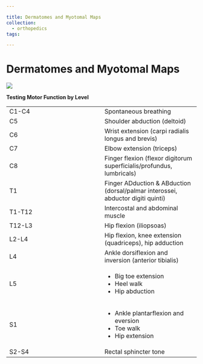 ```yaml
---

title: Dermatomes and Myotomal Maps
collection:
  - orthopedics
tags:

---
```


# Dermatomes and Myotomal Maps

![](https://d2p53dh3qxfm0x.cloudfront.net/uploads/img/1jx/5/m/9a8510e6-307b-50b6-b589-347c2d2081a7/640.png)

**Testing Motor Function by Level**

<table>
<colgroup>
<col width="50%" />
<col width="50%" />
</colgroup>
<tbody>
<tr class="odd">
<td>C1-C4</td>
<td>Spontaneous breathing</td>
</tr>
<tr class="even">
<td>C5</td>
<td>Shoulder abduction (deltoid)</td>
</tr>
<tr class="odd">
<td>C6</td>
<td>Wrist extension (carpi radialis longus and brevis)</td>
</tr>
<tr class="even">
<td>C7</td>
<td>Elbow extension (triceps)</td>
</tr>
<tr class="odd">
<td>C8</td>
<td>Finger flexion (flexor digitorum superficialis/profundus, lumbricals)</td>
</tr>
<tr class="even">
<td>T1</td>
<td>Finger ADduction &amp; ABduction (dorsal/palmar interossei, abductor digiti quinti)</td>
</tr>
<tr class="odd">
<td>T1-T12</td>
<td>Intercostal and abdominal muscle</td>
</tr>
<tr class="even">
<td>T12-L3</td>
<td>Hip flexion (iliopsoas)</td>
</tr>
<tr class="odd">
<td>L2-L4</td>
<td>Hip flexion, knee extension (quadriceps), hip adduction</td>
</tr>
<tr class="even">
<td>L4</td>
<td>Ankle dorsiflexion and inversion (anterior tibialis)</td>
</tr>
<tr class="odd">
<td>L5</td>
<td><ul>
<li><span class="aglmd-moreinfo ui-moreinfo" data-iid="53aa2472d35d3ae92e001504">Big toe extension</span><br />
</li>
<li><span class="aglmd-moreinfo ui-moreinfo" data-iid="53aa2472d35d3ae92e001505">Heel walk</span></li>
<li><span class="aglmd-moreinfo ui-moreinfo" data-iid="53aa2472d35d3ae92e001506">Hip abduction</span></li>
</ul></td>
</tr>
<tr class="even">
<td>S1</td>
<td><ul>
<li><span class="aglmd-moreinfo ui-moreinfo" data-iid="53aa2472d35d3ae92e001507">Ankle plantarflexion and eversion</span><br />
</li>
<li><span class="aglmd-moreinfo ui-moreinfo" data-iid="53aa2472d35d3ae92e001508">Toe walk</span></li>
<li><span class="aglmd-moreinfo ui-moreinfo" data-iid="53aa2472d35d3ae92e001509">Hip extension</span></li>
</ul></td>
</tr>
<tr class="odd">
<td>S2-S4</td>
<td>Rectal sphincter tone</td>
</tr>
</tbody>
</table>
